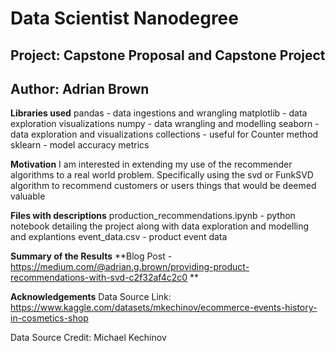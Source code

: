 # Data Scientist Nanodegree
## Project: Capstone Proposal and Capstone Project
## Author: Adrian Brown

**Libraries used**
pandas - data ingestions and wrangling
matplotlib - data exploration visualizations
numpy - data wrangling and modelling
seaborn - data exploration and visualizations
collections - useful for Counter method
sklearn - model accuracy metrics

**Motivation**
I am interested in extending my use of the recommender algorithms to a real world problem.  Specifically using the svd or FunkSVD algorithm
to recommend customers or users things that would be deemed valuable

**Files with descriptions**
production_recommendations.ipynb - python notebook detailing the project along with data exploration and modelling and explantions
event_data.csv - product event data

**Summary of the Results**
**Blog Post - https://medium.com/@adrian.g.brown/providing-product-recommendations-with-svd-c2f32af4c2c0 **

**Acknowledgements**
Data Source Link:  https://www.kaggle.com/datasets/mkechinov/ecommerce-events-history-in-cosmetics-shop

Data Source Credit:  Michael Kechinov
